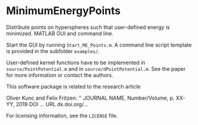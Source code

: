 # MinimumEnergyPoints
Distribute points on hyperspheres such that user-defined energy is minimized.
MATLAB GUI and command line.

Start the GUI by running `Start_ME_Points.m`.
A command line script template is provided in the subfolder `examples/`.

User-defined kernel functions have to be implemented in
`source/PointPotential.m` and in `source/dPointPotential.m`.
See the paper for more information or contact the authors.

This software package is related to the research article

Oliver Kunc and Felix Fritzen: ''
JOURNAL NAME, Number/Volume, p. XX-YY, 2019
DOI   ...
URL   dx.doi.org/...

For licensing information, see the `LICENSE` file.
